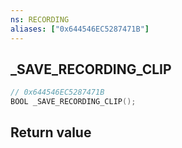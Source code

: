 ```yaml
---
ns: RECORDING
aliases: ["0x644546EC5287471B"]
---
```

## _SAVE_RECORDING_CLIP

```c
// 0x644546EC5287471B
BOOL _SAVE_RECORDING_CLIP();
```


## Return value
